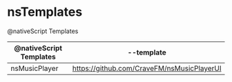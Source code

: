 # nsTemplates
@nativeScript Templates


| @nativeScript Templates | --template <Location> |
|-------------------------|-----------------------------------------------|
| nsMusicPlayer           |  https://github.com/CraveFM/nsMusicPlayerUI   |
